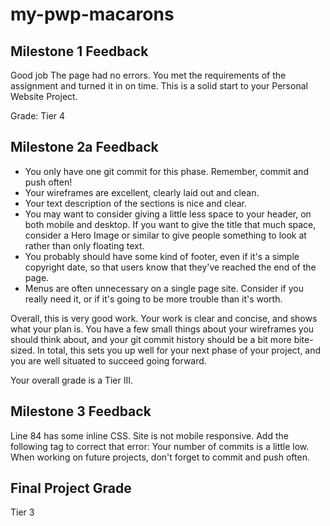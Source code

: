# my-pwp-macarons

## Milestone 1 Feedback

Good job 
The page had no errors.
You met the requirements of the assignment and turned it in on time.
This is a solid start to your Personal Website Project. 

Grade: Tier 4


## Milestone 2a Feedback
* You only have one git commit for this phase.  Remember, commit and push often!
* Your wireframes are excellent, clearly laid out and clean.
* Your text description of the sections is nice and clear.
* You may want to consider giving a little less space to your header, on both mobile and desktop.  If you want to give the title that much space, consider a Hero Image or similar to give people something to look at rather than only floating text.
* You probably should have some kind of footer, even if it's a simple copyright date, so that users know that they've reached the end of the page.
* Menus are often unnecessary on a single page site.  Consider if you really need it, or if it's going to be more trouble than it's worth.

Overall, this is very good work.  Your work is clear and concise, and shows what your plan is.  You have a few small things about your wireframes you should think about, and your git commit history should be a bit more bite-sized.  In total, this sets you up well for your next phase of your project, and you are well situated to succeed going forward.  

Your overall grade is a Tier III.


## Milestone 3 Feedback
Line 84 has some inline CSS.
Site is not mobile responsive. Add the following tag to correct that error:
  <meta name="viewport" content="width=device-width, initial-scale=1, shrink-to-fit=no">
Your number of commits is a little low. When working on future projects, don't forget to commit and push often.


## Final Project Grade
Tier 3
